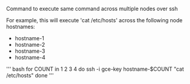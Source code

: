 Command to execute same command across multiple nodes over ssh

For example, this will execute 'cat /etc/hosts' across the following node hostnames:
* hostname-1
* hostname-2
* hostname-3
* hostname-4

''' bash
for COUNT in 1 2 3 4
do
	ssh -i gce-key hostname-$COUNT "cat /etc/hosts"
done
'''
